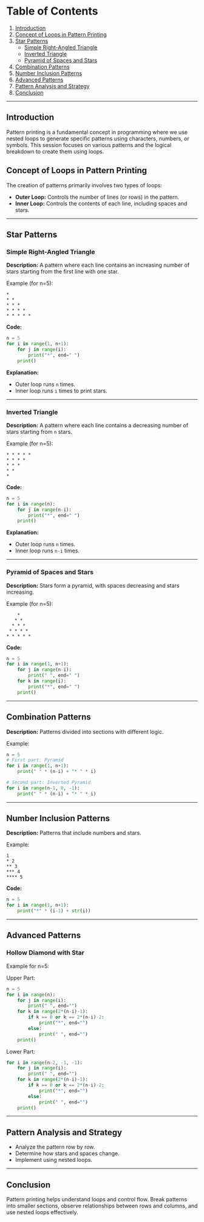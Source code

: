 # Table of Contents

1. [Introduction](#introduction)
2. [Concept of Loops in Pattern Printing](#concept-of-loops-in-pattern-printing)
3. [Star Patterns](#star-patterns)
    - [Simple Right-Angled Triangle](#simple-right-angled-triangle)
    - [Inverted Triangle](#inverted-triangle)
    - [Pyramid of Spaces and Stars](#pyramid-of-spaces-and-stars)
4. [Combination Patterns](#combination-patterns)
5. [Number Inclusion Patterns](#number-inclusion-patterns)
6. [Advanced Patterns](#advanced-patterns)
7. [Pattern Analysis and Strategy](#pattern-analysis-and-strategy)
8. [Conclusion](#conclusion)

---

## Introduction
Pattern printing is a fundamental concept in programming where we use nested loops to generate specific patterns using characters, numbers, or symbols. This session focuses on various patterns and the logical breakdown to create them using loops.

## Concept of Loops in Pattern Printing
The creation of patterns primarily involves two types of loops:

- **Outer Loop:** Controls the number of lines (or rows) in the pattern.
- **Inner Loop:** Controls the contents of each line, including spaces and stars.

---

## Star Patterns

### Simple Right-Angled Triangle
**Description:** A pattern where each line contains an increasing number of stars starting from the first line with one star.

Example (for n=5):
```
*
* *
* * *
* * * *
* * * * *
```

**Code:**
```python
n = 5
for i in range(1, n+1):
    for j in range(i):
        print("*", end=" ")
    print()
```

**Explanation:**
- Outer loop runs `n` times.
- Inner loop runs `i` times to print stars.

---

### Inverted Triangle
**Description:** A pattern where each line contains a decreasing number of stars starting from `n` stars.

Example (for n=5):
```
* * * * *
* * * *
* * *
* *
*
```

**Code:**
```python
n = 5
for i in range(n):
    for j in range(n-i):
        print("*", end=" ")
    print()
```

**Explanation:**
- Outer loop runs `n` times.
- Inner loop runs `n-i` times.

---

### Pyramid of Spaces and Stars
**Description:** Stars form a pyramid, with spaces decreasing and stars increasing.

Example (for n=5):
```
    *
   * *
  * * *
 * * * *
* * * * *
```

**Code:**
```python
n = 5
for i in range(1, n+1):
    for j in range(n-i):
        print(" ", end=" ")
    for k in range(i):
        print("*", end=" ")
    print()
```

---

## Combination Patterns
**Description:** Patterns divided into sections with different logic.

Example:
```python
n = 5
# First part: Pyramid
for i in range(1, n+1):
    print(" " * (n-i) + "* " * i)

# Second part: Inverted Pyramid
for i in range(n-1, 0, -1):
    print(" " * (n-i) + "* " * i)
```

---

## Number Inclusion Patterns
**Description:** Patterns that include numbers and stars.

Example:
```
1
* 2
** 3
*** 4
**** 5
```

**Code:**
```python
n = 5
for i in range(1, n+1):
    print("*" * (i-1) + str(i))
```

---

## Advanced Patterns

### Hollow Diamond with Star
Example for n=5:

Upper Part:
```python
n = 5
for i in range(n):
    for j in range(i):
        print(" ", end="")
    for k in range(2*(n-i)-1):
        if k == 0 or k == 2*(n-i)-2:
            print("*", end="")
        else:
            print(" ", end="")
    print()
```

Lower Part:
```python
for i in range(n-2, -1, -1):
    for j in range(i):
        print(" ", end="")
    for k in range(2*(n-i)-1):
        if k == 0 or k == 2*(n-i)-2:
            print("*", end="")
        else:
            print(" ", end="")
    print()
```

---

## Pattern Analysis and Strategy
- Analyze the pattern row by row.
- Determine how stars and spaces change.
- Implement using nested loops.

---

## Conclusion
Pattern printing helps understand loops and control flow. Break patterns into smaller sections, observe relationships between rows and columns, and use nested loops effectively.
